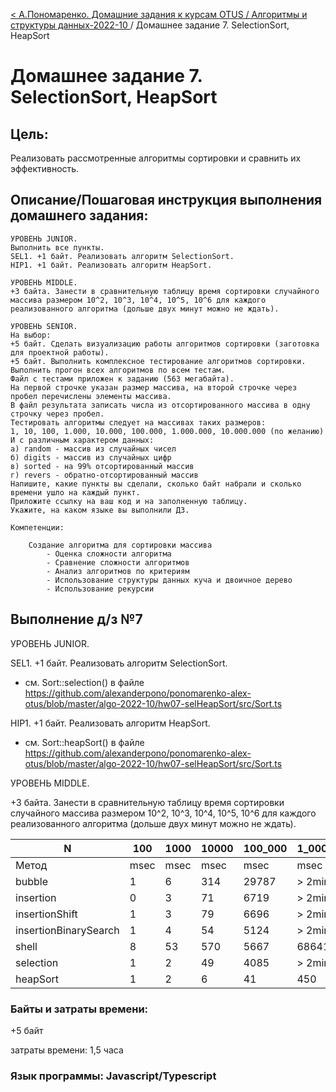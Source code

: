 [< А.Пономаренко. Домашние задания к курсам OTUS / Алгоритмы и структуры данных-2022-10 ](../README.md) / Домашнее задание 7. SelectionSort, HeapSort

# Домашнее задание 7. SelectionSort, HeapSort

## Цель:

Реализовать рассмотренные алгоритмы сортировки и сравнить их эффективность.

## Описание/Пошаговая инструкция выполнения домашнего задания:

```
УРОВЕНЬ JUNIOR.
Выполнить все пункты.
SEL1. +1 байт. Реализовать алгоритм SelectionSort.
HIP1. +1 байт. Реализовать алгоритм HeapSort.

УРОВЕНЬ MIDDLE.
+3 байта. Занести в сравнительную таблицу время сортировки случайного массива размером 10^2, 10^3, 10^4, 10^5, 10^6 для каждого реализованного алгоритма (дольше двух минут можно не ждать).

УРОВЕНЬ SENIOR.
На выбор:
+5 байт. Сделать визуализацию работы алгоритмов сортировки (заготовка для проектной работы).
+5 байт. Выполнить комплексное тестирование алгоритмов сортировки.
Выполнить прогон всех алгоритмов по всем тестам.
Файл с тестами приложен к заданию (563 мегабайта).
На первой строчке указан размер массива, на второй строчке через пробел перечислены элементы массива.
В файл результата записать числа из отсортированного массива в одну строчку через пробел.
Тестировать алгоритмы следует на массивах таких размеров:
1, 10, 100, 1.000, 10.000, 100.000, 1.000.000, 10.000.000 (по желанию)
И с различным характером данных:
а) random - массив из случайных чисел
б) digits - массив из случайных цифр
в) sorted - на 99% отсортированный массив
г) revers - обратно-отсортированный массив
Напишите, какие пункты вы сделали, сколько байт набрали и сколько времени ушло на каждый пункт.
Приложите ссылку на ваш код и на заполненную таблицу.
Укажите, на каком языке вы выполнили ДЗ.

Компетенции:

    Создание алгоритма для сортировки массива
        - Оценка сложности алгоритма
        - Сравнение сложности алгоритмов
        - Анализ алгоритмов по критериям
        - Использование структуры данных куча и двоичное дерево
        - Использование рекурсии

```

## Выполнение д/з №7
УРОВЕНЬ JUNIOR.

SEL1. +1 байт. Реализовать алгоритм SelectionSort.
- см. Sort::selection() в файле https://github.com/alexanderpono/ponomarenko-alex-otus/blob/master/algo-2022-10/hw07-selHeapSort/src/Sort.ts

HIP1. +1 байт. Реализовать алгоритм HeapSort.
- см. Sort::heapSort() в файле https://github.com/alexanderpono/ponomarenko-alex-otus/blob/master/algo-2022-10/hw07-selHeapSort/src/Sort.ts

УРОВЕНЬ MIDDLE.

+3 байта. Занести в сравнительную таблицу время сортировки случайного массива размером 10^2, 10^3, 10^4, 10^5, 10^6 для каждого реализованного алгоритма (дольше двух минут можно не ждать).

N | 100 | 1000 | 10000 | 100_000 | 1_000_000
--- | --- | --- | --- | --- | ---
Метод | msec | msec | msec | msec | msec
bubble | 1 | 6 | 314 | 29787 | > 2min
insertion | 0 | 3 | 71 | 6719 | > 2min
insertionShift | 1 | 3 | 79 | 6696 | > 2min
insertionBinarySearch | 1 | 4 | 54 | 5124 | > 2min
shell | 8 | 53 | 570 | 5667 | 68641
selection | 1 | 2 | 49 | 4085 | > 2min
heapSort | 1 | 2 | 6 | 41 | 450


### Байты и затраты времени:
+5 байт

затраты времени: 1,5 часа

### Язык программы: Javascript/Typescript



